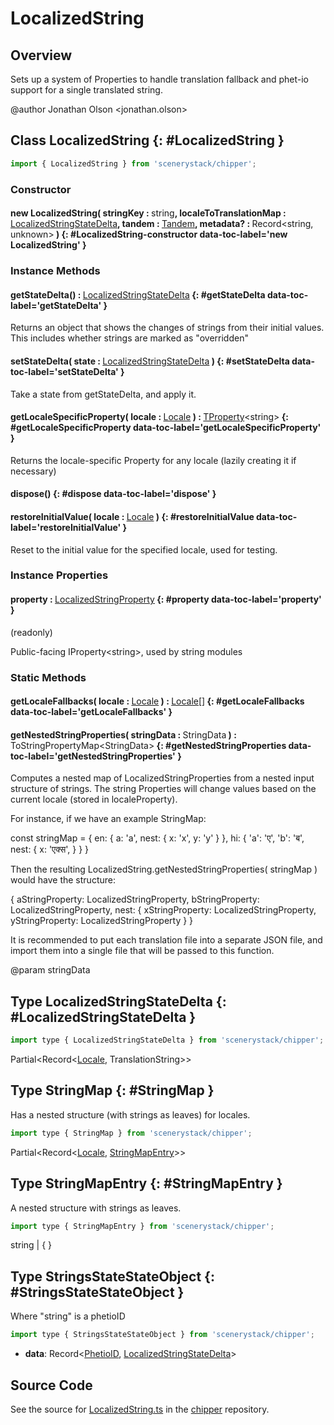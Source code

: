 # LocalizedString

## Overview

Sets up a system of Properties to handle translation fallback and phet-io support for a single translated string.

@author Jonathan Olson &lt;jonathan.olson&gt;

## Class LocalizedString {: #LocalizedString }


```js
import { LocalizedString } from 'scenerystack/chipper';
```
### Constructor

#### new LocalizedString( stringKey : <span style="font-weight: 400;"><span style="color: hsla(calc(var(--md-hue) + 180deg),80%,40%,1);">string</span></span>, localeToTranslationMap : <span style="font-weight: 400;">[LocalizedStringStateDelta](../chipper/LocalizedString.md#LocalizedStringStateDelta)</span>, tandem : <span style="font-weight: 400;">[Tandem](../tandem/Tandem.md)</span>, metadata? : <span style="font-weight: 400;">Record&lt;<span style="color: hsla(calc(var(--md-hue) + 180deg),80%,40%,1);">string</span>, <span style="color: hsla(calc(var(--md-hue) + 180deg),80%,40%,1);">unknown</span>&gt;</span> ) {: #LocalizedString-constructor data-toc-label='new LocalizedString' }

### Instance Methods

#### getStateDelta() : <span style="font-weight: 400;">[LocalizedStringStateDelta](../chipper/LocalizedString.md#LocalizedStringStateDelta)</span> {: #getStateDelta data-toc-label='getStateDelta' }

Returns an object that shows the changes of strings from their initial values. This includes whether strings are
marked as "overridden"

#### setStateDelta( state : <span style="font-weight: 400;">[LocalizedStringStateDelta](../chipper/LocalizedString.md#LocalizedStringStateDelta)</span> ) {: #setStateDelta data-toc-label='setStateDelta' }

Take a state from getStateDelta, and apply it.

#### getLocaleSpecificProperty( locale : <span style="font-weight: 400;">[Locale](../joist/localeProperty.md#Locale)</span> ) : <span style="font-weight: 400;">[TProperty](../axon/TProperty.md)&lt;<span style="color: hsla(calc(var(--md-hue) + 180deg),80%,40%,1);">string</span>&gt;</span> {: #getLocaleSpecificProperty data-toc-label='getLocaleSpecificProperty' }

Returns the locale-specific Property for any locale (lazily creating it if necessary)

#### dispose() {: #dispose data-toc-label='dispose' }

#### restoreInitialValue( locale : <span style="font-weight: 400;">[Locale](../joist/localeProperty.md#Locale)</span> ) {: #restoreInitialValue data-toc-label='restoreInitialValue' }

Reset to the initial value for the specified locale, used for testing.

### Instance Properties

#### property : <span style="font-weight: 400;">[LocalizedStringProperty](../chipper/LocalizedStringProperty.md)</span> {: #property data-toc-label='property' }

(readonly)

Public-facing IProperty&lt;string&gt;, used by string modules

### Static Methods

#### getLocaleFallbacks( locale : <span style="font-weight: 400;">[Locale](../joist/localeProperty.md#Locale)</span> ) : <span style="font-weight: 400;">[Locale](../joist/localeProperty.md#Locale)[]</span> {: #getLocaleFallbacks data-toc-label='getLocaleFallbacks' }

#### getNestedStringProperties( stringData : <span style="font-weight: 400;">StringData</span> ) : <span style="font-weight: 400;">ToStringPropertyMap&lt;StringData&gt;</span> {: #getNestedStringProperties data-toc-label='getNestedStringProperties' }

Computes a nested map of LocalizedStringProperties from a nested input structure of strings.
The string Properties will change values based on the current locale
(stored in localeProperty).

For instance, if we have an example StringMap:

const stringMap = {
  en: {
    a: 'a',
    nest: {
      x: 'x',
      y: 'y'
    }
  },
  hi: {
    'a': 'ए',
    'b': 'ब',
    nest: {
      x: 'एक्स',
    }
  }
}

Then the resulting LocalizedString.getNestedStringProperties( stringMap ) would
have the structure:

{
  aStringProperty: LocalizedStringProperty,
  bStringProperty: LocalizedStringProperty,
  nest: {
    xStringProperty: LocalizedStringProperty,
    yStringProperty: LocalizedStringProperty
  }
}

It is recommended to put each translation file into a separate JSON file,
and import them into a single file that will be passed to this function.

@param stringData



## Type LocalizedStringStateDelta {: #LocalizedStringStateDelta }


```js
import type { LocalizedStringStateDelta } from 'scenerystack/chipper';
```


Partial&lt;Record&lt;[Locale](../joist/localeProperty.md#Locale), TranslationString&gt;&gt;



## Type StringMap {: #StringMap }


Has a nested structure (with strings as leaves) for locales.

```js
import type { StringMap } from 'scenerystack/chipper';
```


Partial&lt;Record&lt;[Locale](../joist/localeProperty.md#Locale), [StringMapEntry](../chipper/LocalizedString.md#StringMapEntry)&gt;&gt;



## Type StringMapEntry {: #StringMapEntry }


A nested structure with strings as leaves.

```js
import type { StringMapEntry } from 'scenerystack/chipper';
```


<span style="color: hsla(calc(var(--md-hue) + 180deg),80%,40%,1);">string</span> | {  }



## Type StringsStateStateObject {: #StringsStateStateObject }


Where "string" is a phetioID

```js
import type { StringsStateStateObject } from 'scenerystack/chipper';
```


- **data**: Record&lt;[PhetioID](../tandem/phet-io-types.md#PhetioID), [LocalizedStringStateDelta](../chipper/LocalizedString.md#LocalizedStringStateDelta)&gt;




## Source Code

See the source for [LocalizedString.ts](https://github.com/phetsims/chipper/blob/main/js/browser/LocalizedString.ts) in the [chipper](https://github.com/phetsims/chipper) repository.
